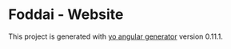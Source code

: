 # Foddai - Website

This project is generated with [yo angular generator](https://github.com/yeoman/generator-angular)
version 0.11.1.


